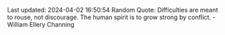 Last updated: 2024-04-02 16:50:54
Random Quote: Difficulties are meant to rouse, not discourage. The human spirit is to grow strong by conflict. - William Ellery Channing